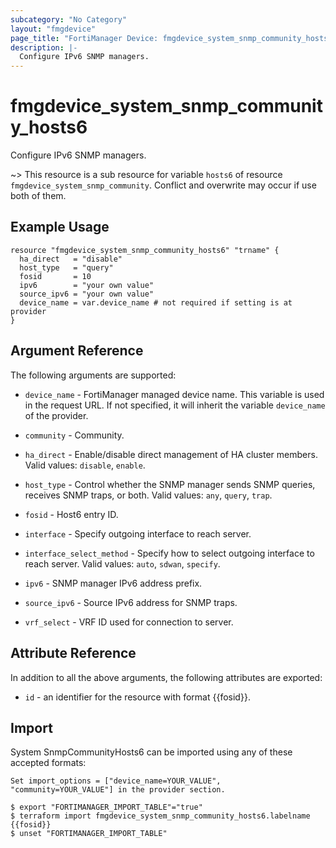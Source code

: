 ```yaml
---
subcategory: "No Category"
layout: "fmgdevice"
page_title: "FortiManager Device: fmgdevice_system_snmp_community_hosts6"
description: |-
  Configure IPv6 SNMP managers.
---
```


# fmgdevice_system_snmp_community_hosts6
Configure IPv6 SNMP managers.

~> This resource is a sub resource for variable `hosts6` of resource `fmgdevice_system_snmp_community`. Conflict and overwrite may occur if use both of them.



## Example Usage

```hcl
resource "fmgdevice_system_snmp_community_hosts6" "trname" {
  ha_direct   = "disable"
  host_type   = "query"
  fosid       = 10
  ipv6        = "your own value"
  source_ipv6 = "your own value"
  device_name = var.device_name # not required if setting is at provider
}
```

## Argument Reference


The following arguments are supported:

* `device_name` - FortiManager managed device name. This variable is used in the request URL. If not specified, it will inherit the variable `device_name` of the provider.
* `community` - Community.

* `ha_direct` - Enable/disable direct management of HA cluster members. Valid values: `disable`, `enable`.

* `host_type` - Control whether the SNMP manager sends SNMP queries, receives SNMP traps, or both. Valid values: `any`, `query`, `trap`.

* `fosid` - Host6 entry ID.
* `interface` - Specify outgoing interface to reach server.
* `interface_select_method` - Specify how to select outgoing interface to reach server. Valid values: `auto`, `sdwan`, `specify`.

* `ipv6` - SNMP manager IPv6 address prefix.
* `source_ipv6` - Source IPv6 address for SNMP traps.
* `vrf_select` - VRF ID used for connection to server.


## Attribute Reference

In addition to all the above arguments, the following attributes are exported:
* `id` - an identifier for the resource with format {{fosid}}.

## Import

System SnmpCommunityHosts6 can be imported using any of these accepted formats:
```
Set import_options = ["device_name=YOUR_VALUE", "community=YOUR_VALUE"] in the provider section.

$ export "FORTIMANAGER_IMPORT_TABLE"="true"
$ terraform import fmgdevice_system_snmp_community_hosts6.labelname {{fosid}}
$ unset "FORTIMANAGER_IMPORT_TABLE"
```

